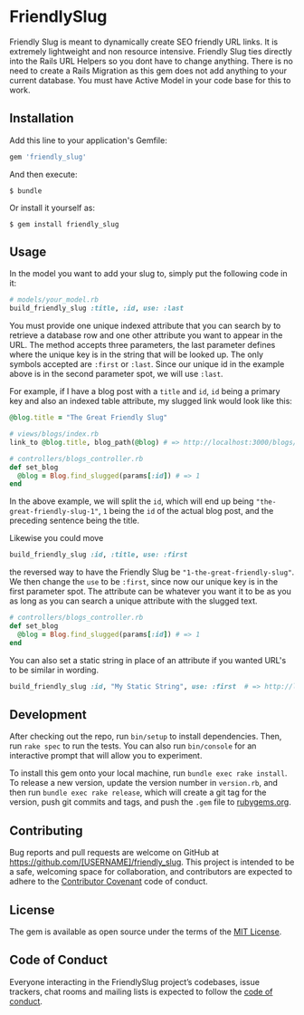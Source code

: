 # FriendlySlug

Friendly Slug is meant to dynamically create SEO friendly URL links. It is extremely lightweight and non resource intensive. Friendly Slug ties directly into the Rails URL Helpers so you dont 
have to change anything. There is no need to create a Rails Migration as this gem does not add anything to your current database. You must have Active Model in your code base for this to work.

## Installation

Add this line to your application's Gemfile:

```ruby
gem 'friendly_slug'
```

And then execute:

    $ bundle

Or install it yourself as:

    $ gem install friendly_slug

## Usage

In the model you want to add your slug to, simply put the following code in it:

```ruby
# models/your_model.rb
build_friendly_slug :title, :id, use: :last
```

You must provide one unique indexed attribute that you can search by to retrieve a database row and one other attribute you want to appear in the URL. The method accepts three parameters, the last parameter defines where the unique key is in the string that will be looked up.
The only symbols accepted are `:first` or `:last`. Since our unique id in the example above is in the second parameter spot, we will use `:last`.

For example, if I have a blog post with a `title` and `id`, `id` being a primary key and also an indexed table attribute, my slugged link would look like this:

```ruby
@blog.title = "The Great Friendly Slug"

# views/blogs/index.rb
link_to @blog.title, blog_path(@blog) # => http://localhost:3000/blogs/the-great-friendly-slug-1

# controllers/blogs_controller.rb
def set_blog
  @blog = Blog.find_slugged(params[:id]) # => 1
end
```

In the above example, we will split the `id`, which will end up being `"the-great-friendly-slug-1"`, `1` being the `id` of the actual blog post, and the preceding sentence being the title.

Likewise you could move

```ruby
build_friendly_slug :id, :title, use: :first
```

the reversed way to have the Friendly Slug be `"1-the-great-friendly-slug"`. We then change the `use` to be `:first`, since now our unique key is in the first parameter spot. The attribute can be whatever you want it to be as you as long as you can search a unique attribute with the slugged text.

```ruby
# controllers/blogs_controller.rb
def set_blog
  @blog = Blog.find_slugged(params[:id]) # => 1
end
```

You can also set a static string in place of an attribute if you wanted URL's to be similar in wording.

```ruby
build_friendly_slug :id, "My Static String", use: :first  # => http://localhost:3000/blogs/:id-my-static-string
```

## Development

After checking out the repo, run `bin/setup` to install dependencies. Then, run `rake spec` to run the tests. You can also run `bin/console` for an interactive prompt that will allow you to experiment.

To install this gem onto your local machine, run `bundle exec rake install`. To release a new version, update the version number in `version.rb`, and then run `bundle exec rake release`, which will create a git tag for the version, push git commits and tags, and push the `.gem` file to [rubygems.org](https://rubygems.org).

## Contributing

Bug reports and pull requests are welcome on GitHub at https://github.com/[USERNAME]/friendly_slug. This project is intended to be a safe, welcoming space for collaboration, and contributors are expected to adhere to the [Contributor Covenant](http://contributor-covenant.org) code of conduct.

## License

The gem is available as open source under the terms of the [MIT License](https://opensource.org/licenses/MIT).

## Code of Conduct

Everyone interacting in the FriendlySlug project’s codebases, issue trackers, chat rooms and mailing lists is expected to follow the [code of conduct](https://github.com/[USERNAME]/friendly_slug/blob/master/CODE_OF_CONDUCT.md).
